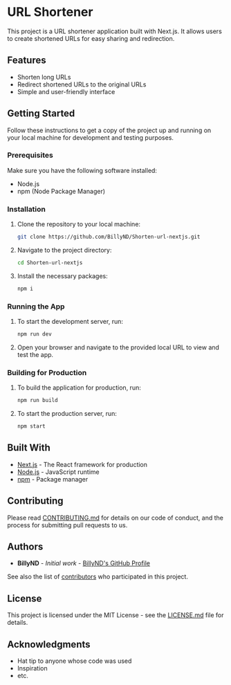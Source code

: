 # URL Shortener

This project is a URL shortener application built with Next.js. It allows users to create shortened URLs for easy sharing and redirection.

## Features

- Shorten long URLs
- Redirect shortened URLs to the original URLs
- Simple and user-friendly interface

## Getting Started

Follow these instructions to get a copy of the project up and running on your local machine for development and testing purposes.

### Prerequisites

Make sure you have the following software installed:

- Node.js
- npm (Node Package Manager)

### Installation

1. Clone the repository to your local machine:

    ```bash
    git clone https://github.com/BillyND/Shorten-url-nextjs.git
    ```

2. Navigate to the project directory:

    ```bash
    cd Shorten-url-nextjs
    ```

3. Install the necessary packages:

    ```bash
    npm i
    ```

### Running the App

1. To start the development server, run:

    ```bash
    npm run dev
    ```

2. Open your browser and navigate to the provided local URL to view and test the app.

### Building for Production

1. To build the application for production, run:

    ```bash
    npm run build
    ```

2. To start the production server, run:

    ```bash
    npm start
    ```

## Built With

- [Next.js](https://nextjs.org/) - The React framework for production
- [Node.js](https://nodejs.org/) - JavaScript runtime
- [npm](https://www.npmjs.com/) - Package manager

## Contributing

Please read [CONTRIBUTING.md](CONTRIBUTING.md) for details on our code of conduct, and the process for submitting pull requests to us.

## Authors

- **BillyND** - *Initial work* - [BillyND's GitHub Profile](https://github.com/BillyND)

See also the list of [contributors](https://github.com/BillyND/Shorten-url-nextjs/contributors) who participated in this project.

## License

This project is licensed under the MIT License - see the [LICENSE.md](LICENSE.md) file for details.

## Acknowledgments

- Hat tip to anyone whose code was used
- Inspiration
- etc.
